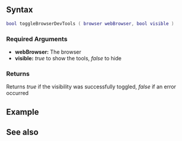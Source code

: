 Syntax
------

``` lua
bool toggleBrowserDevTools ( browser webBrowser, bool visible )
```

### Required Arguments

-   **webBrowser:** The browser
-   **visible:** *true* to show the tools, *false* to hide

### Returns

Returns *true* if the visibility was successfully toggled, *false* if an error occurred

Example
-------

See also
--------
